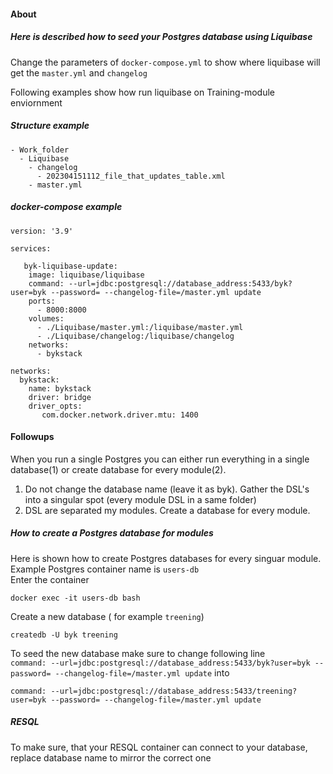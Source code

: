 #### About  
##### Here is described how to seed your Postgres database using Liquibase  

Change the parameters of `docker-compose.yml` to show where liquibase will get the `master.yml` and `changelog`  

Following examples show how run liquibase on Training-module enviornment

##### Structure example  
```
- Work_folder
  - Liquibase
    - changelog
      - 202304151112_file_that_updates_table.xml 
    - master.yml
```
##### docker-compose example

```
version: '3.9'

services:

   byk-liquibase-update:
    image: liquibase/liquibase
    command: --url=jdbc:postgresql://database_address:5433/byk?user=byk --password= --changelog-file=/master.yml update
    ports:
      - 8000:8000
    volumes:
      - ./Liquibase/master.yml:/liquibase/master.yml
      - ./Liquibase/changelog:/liquibase/changelog
    networks:
      - bykstack
      
networks:
  bykstack:
    name: bykstack
    driver: bridge
    driver_opts:                         
       com.docker.network.driver.mtu: 1400
```

#### Followups  
When you run a single Postgres you can either run everything in a single database(1) or create database for every module(2).
 1) Do not change the database name (leave it as byk). Gather the DSL's into a singular spot (every module DSL in a same folder)
 2) DSL are separated my modules. Create a database for every module.

##### How to create a Postgres database for modules
Here is shown how to create Postgres databases for every singuar module.  
Example Postgres container name is `users-db`  
Enter the container
```
docker exec -it users-db bash
```
Create a new database ( for example `treening`)
```
createdb -U byk treening
```
To seed the new database make sure to change following line  
`
command: --url=jdbc:postgresql://database_address:5433/byk?user=byk --password= --changelog-file=/master.yml update
`
into
```
command: --url=jdbc:postgresql://database_address:5433/treening?user=byk --password= --changelog-file=/master.yml update
```

##### RESQL
To make sure, that your RESQL container can connect to your database, replace database name to mirror the correct one
